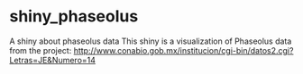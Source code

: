 # shiny_phaseolus
A shiny about phaseolus data
This shiny is a visualization of Phaseolus data from the project: 
http://www.conabio.gob.mx/institucion/cgi-bin/datos2.cgi?Letras=JE&Numero=14

